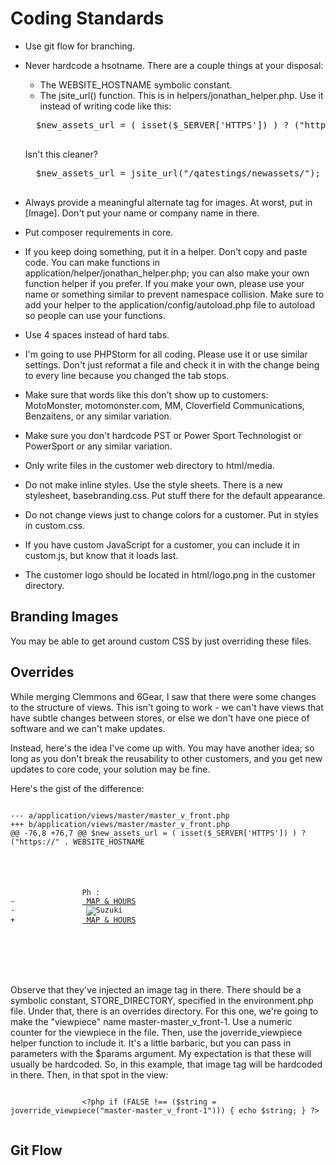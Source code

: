 Coding Standards
================


* Use git flow for branching.  
* Never hardcode a hsotname. There are a couple things at your disposal:
    * The WEBSITE_HOSTNAME symbolic constant.
    * The jsite_url() function. This is in helpers/jonathan_helper.php. Use it instead of writing code like this:
    
    <pre>
    $new_assets_url = ( isset($_SERVER['HTTPS']) ) ? ("https://" . WEBSITE_HOSTNAME . "/qatesting/newassets/") : ("http://" . WEBSITE_HOSTNAME . "/qatesting/newassets/");
    </pre>
    
    Isn't this cleaner?
    <pre>
    $new_assets_url = jsite_url("/qatestings/newassets/");
    </pre>
    
* Always provide a meaningful alternate tag for images. At worst, put in [Image]. Don't put your name or company name in there.
* Put composer requirements in core.
* If you keep doing something, put it in a helper. Don't copy and paste code. You can make functions in application/helper/jonathan_helper.php; you can also make your own function helper if you prefer. If you make your own, please use your name or something similar to prevent namespace collision. Make sure to add your helper to the application/config/autoload.php file to autoload so people can use your functions.
* Use 4 spaces instead of hard tabs. 
* I'm going to use PHPStorm for all coding. Please use it or use similar settings. Don't just reformat a file and check it in with the change being to every line because you changed the tab stops.
* Make sure that words like this don't show up to customers: MotoMonster, motomonster.com, MM, Cloverfield Communications, Benzaitens, or any similar variation.
* Make sure you don't hardcode PST or Power Sport Technologist or PowerSport or any similar variation.
* Only write files in the customer web directory to html/media.
* Do not make inline styles. Use the style sheets. There is a new stylesheet,  basebranding.css. Put stuff there for the default appearance.
* Do not change views just to change colors for a customer. Put in styles in custom.css. 
* If you have custom JavaScript for a customer, you can include it in custom.js, but know that it loads last.
* The customer logo should be located in html/logo.png in the customer directory. 


Branding Images
---------------

You may be able to get around custom CSS by just overriding these files.

Overrides
---------

While merging Clemmons and 6Gear, I saw that there were some changes to the structure of views. This isn't going to work - we can't have views that have subtle changes between stores, or else we don't have one piece of software and we can't make updates.

Instead, here's the idea I've come up with. You may have another idea; so long as you don't break the reusability to other customers, and you get new updates to core code, your solution may be fine.

Here's the gist of the difference:

<code>
--- a/application/views/master/master_v_front.php
+++ b/application/views/master/master_v_front.php
@@ -76,8 +76,7 @@ $new_assets_url = ( isset($_SERVER['HTTPS']) ) ? ("https://" . WEBSITE_HOSTNAME
 		<div class="container_b">
 			<p class="creditCar_b fltL_b">
 				<span>Ph : <?php echo $store_name['phone'];?></span>				
-				<a href="<?php echo site_url('pages/index/contactus') ?>"><i class="fa fa-map-marker" aria-hidden="true"></i> MAP & HOURS</a>
-				<img style="margin:-5px 0 0 6px;" src="<?php echo $new_assets_url; ?>images/szk01.png" alt="Suzuki" />
+				<a href="<?php echo site_url('pages/index/contactus') ?>"><i class="fa fa-map-marker" aria-hidden="true"></i> MAP & HOURS</a>				
 			</p>			
 			<div class="loginSec_b navbar-right">
 				<?php if(@$_SESSION['userRecord']): ?>
</code>


Observe that they've injected an image tag in there. There should be a symbolic constant, STORE_DIRECTORY, specified in the environment.php file. Under that, there is an overrides directory. For this one, we're going to make the "viewpiece" name master-master_v_front-1. Use a numeric counter for the viewpiece in the file. Then, use the joverride_viewpiece helper function to include it. It's a little barbaric, but you can pass in parameters with the $params argument. My expectation is that these will usually be hardcoded. So, in this example, that image tag will be hardcoded in there. Then, in that spot in the view:

<code>
				&lt;?php if (FALSE !== ($string = joverride_viewpiece("master-master_v_front-1"))) { echo $string; } ?&gt;

</code>


Git Flow
--------

